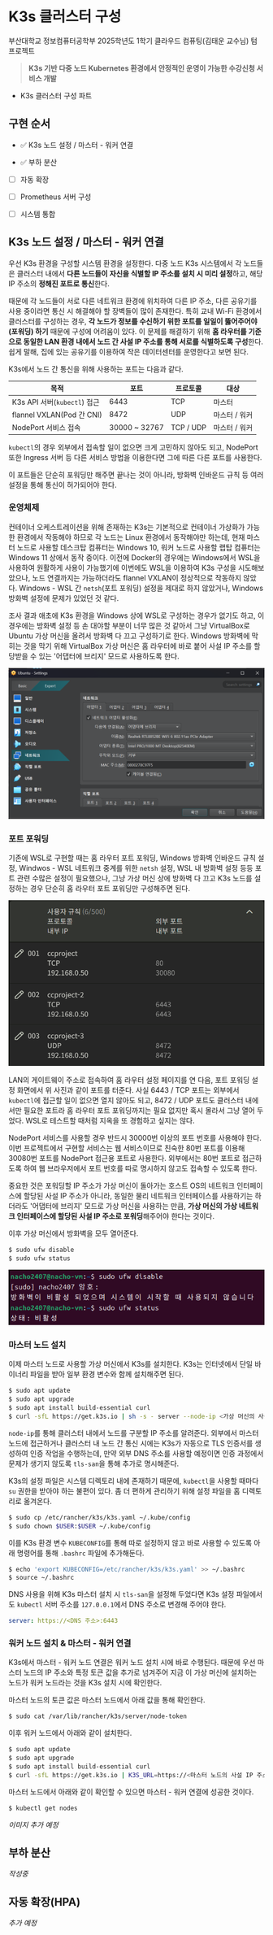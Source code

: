 # K3s 클러스터 구성

부산대학교 정보컴퓨터공학부 2025학년도 1학기 클라우드 컴퓨팅(김태운 교수님) 텀 프로젝트

> **K3s 기반 다중 노드 Kubernetes 환경에서 안정적인 운영이 가능한 수강신청 서비스 개발**

- K3s 클러스터 구성 파트


## 구현 순서

- ✅ K3s 노드 설정 / 마스터 - 워커 연결

- ✅ 부하 분산

- [ ] 자동 확장

- [ ] Prometheus 서버 구성

- [ ] 시스템 통합


## K3s 노드 설정 / 마스터 - 워커 연결

우선 K3s 환경을 구성할 시스템 환경을 설정한다. 다중 노드 K3s 시스템에서 각 노드들은 클러스터 내에서 **다른 노드들이 자신을 식별할 IP 주소를 설치 시 미리 설정**하고, 해당 IP 주소의 **정해진 포트로 통신**한다.

때문에 각 노드들이 서로 다른 네트워크 환경에 위치하여 다른 IP 주소, 다른 공유기를 사용 중이라면 통신 시 해결해야 할 장벽들이 많이 존재한다. 특히 교내 Wi-Fi 환경에서 클러스터를 구성하는 경우, **각 노드가 정보를 수신하기 위한 포트를 일일이 뚫어주어야(포워딩) 하기** 때문에 구성에 어려움이 있다. 이 문제를 해결하기 위해 **홈 라우터를 기준으로 동일한 LAN 환경 내에서 노드 간 사설 IP 주소를 통해 서로를 식별하도록 구성**한다. 쉽게 말해, 집에 있는 공유기를 이용하여 작은 데이터센터를 운영한다고 보면 된다.

K3s에서 노드 간 통신을 위해 사용하는 포트는 다음과 같다.

| 목적 | 포트 | 프로토콜 | 대상 |
|------|------|----------|------|
| K3s API 서버(`kubectl`) 접근 | 6443 | TCP | 마스터 |
| flannel VXLAN(Pod 간 CNI) | 8472 | UDP | 마스터 / 워커 |
| NodePort 서비스 접속 | 30000 ~ 32767 | TCP / UDP | 마스터 / 워커 |

`kubectl`의 경우 외부에서 접속할 일이 없으면 크게 고민하지 않아도 되고, NodePort 또한 Ingress 서버 등 다른 서비스 방법을 이용한다면 그에 따른 다른 포트를 사용한다.

이 포트들은 단순히 포워딩만 해주면 끝나는 것이 아니라, 방화벽 인바운드 규칙 등 여러 설정을 통해 통신이 허가되어야 한다.


### 운영체제

컨테이너 오케스트레이션을 위해 존재하는 K3s는 기본적으로 컨테이너 가상화가 가능한 환경에서 작동해야 하므로 각 노드는 Linux 환경에서 동작해야만 하는데, 현재 마스터 노드로 사용할 데스크탑 컴퓨터는 Windows 10, 워커 노드로 사용할 랩탑 컴퓨터는 Windows 11 상에서 동작 중이다. 이전에 Docker의 경우에는 Windows에서 WSL을 사용하여 원활하게 사용이 가능했기에 이번에도 WSL을 이용하여 K3s 구성을 시도해보았으나, 노드 연결까지는 가능하더라도 flannel VXLAN이 정상적으로 작동하지 않았다. Windows - WSL 간 `netsh`(포트 포워딩) 설정을 제대로 하지 않았거나, Windows 방화벽 설정에 문제가 있었던 것 같다.

조사 결과 애초에 K3s 환경을 Windows 상에 WSL로 구성하는 경우가 없기도 하고, 이 경우에는 방화벽 설정 등 손 대야할 부분이 너무 많은 것 같아서 그냥 VirtualBox로 Ubuntu 가상 머신을 올려서 방화벽 다 끄고 구성하기로 한다. Windows 방화벽에 막히는 것을 막기 위해 VirtualBox 가상 머신은 홈 라우터에 바로 붙어 사설 IP 주소를 할당받을 수 있는 '어댑터에 브리지' 모드로 사용하도록 한다.

![어댑터에 브리지](./res/bridged_adapter.png)


### 포트 포워딩

기존에 WSL로 구현할 때는 홈 라우터 포트 포워딩, Windows 방화벽 인바운드 규칙 설정, Windwos - WSL 네트워크 중계를 위한 `netsh` 설정, WSL 내 방화벽 설정 등등 포트 관련 수많은 설정이 필요했으나, 그냥 가상 머신 상에 방화벽 다 끄고 K3s 노드를 설정하는 경우 단순히 홈 라우터 포트 포워딩만 구성해주면 된다.

![홈 라우터 포트 포워딩](./res/port_forwarding.png)

LAN의 게이트웨이 주소로 접속하여 홈 라우터 설정 페이지를 연 다음, 포트 포워딩 설정 화면에서 위 사진과 같이 포트를 터준다. 사실 6443 / TCP 포트는 외부에서 `kubectl`에 접근할 일이 없으면 열지 않아도 되고, 8472 / UDP 포트도 클러스터 내에서만 필요한 포트라 홈 라우터 포트 포워딩까지는 필요 없지만 혹시 몰라서 그냥 열어 두었다. WSL로 테스트할 때처럼 지옥을 또 경험하고 싶지는 않다.

NodePort 서비스를 사용할 경우 반드시 30000번 이상의 포트 번호를 사용해야 한다. 이번 프로젝트에서 구현할 서비스는 웹 서비스이므로 친숙한 80번 포트를 이용해 30080번 포트를 NodePort 접근용 포트로 사용한다. 외부에서는 80번 포트로 접근하도록 하여 웹 브라우저에서 포트 번호를 따로 명시하지 않고도 접속할 수 있도록 한다.

중요한 것은 포워딩할 IP 주소가 가상 머신이 돌아가는 호스트 OS의 네트워크 인터페이스에 할당된 사설 IP 주소가 아니라, 동일한 물리 네트워크 인터페이스를 사용하기는 하더라도 '어댑터에 브리지' 모드로 가상 머신을 사용하는 만큼, **가상 머신의 가상 네트워크 인터페이스에 할당된 사설 IP 주소로 포워딩**해주어야 한다는 것이다.

이후 가상 머신에서 방화벽을 모두 열어준다.

```Bash
$ sudo ufw disable
$ sudo ufw status
```

![ufw](./res/ufw.png)


### 마스터 노드 설치

이제 마스터 노드로 사용할 가상 머신에서 K3s를 설치한다. K3s는 인터넷에서 단일 바이너리 파일을 받아 일부 환경 변수와 함께 설치해주면 된다.

```Bash
$ sudo apt update
$ sudo apt upgrade
$ sudo apt install build-essential curl
$ curl -sfL https://get.k3s.io | sh -s - server --node-ip <가상 머신의 사설 IP> --tls-san <가상 머신의 사설 IP> [--tls-san <추가로 사용할 DNS 주소>]
```

`node-ip`를 통해 클러스터 내에서 노드를 구분할 IP 주소를 알려준다. 외부에서 마스터 노드에 접근하거나 클러스터 내 노드 간 통신 시에는 K3s가 자동으로 TLS 인증서를 생성하여 인증 작업을 수행하는데, 만약 외부 DNS 주소를 사용할 예정이면 인증 과정에서 문제가 생기지 않도록 `tls-san`을 통해 추가로 명시해준다.

K3s의 설정 파일은 시스템 디렉토리 내에 존재하기 때문에, `kubectl`을 사용할 때마다 `su` 권한을 받아야 하는 불편이 있다. 좀 더 편하게 관리하기 위해 설정 파일을 홈 디렉토리로 옮겨온다.

```Bash
$ sudo cp /etc/rancher/k3s/k3s.yaml ~/.kube/config
$ sudo chown $USER:$USER ~/.kube/config
```

이를 K3s 환경 변수 `KUBECONFIG`를 통해 따로 설정하지 않고 바로 사용할 수 있도록 아래 명령어를 통해 `.bashrc` 파일에 추가해둔다.

```Bash
$ echo 'export KUBECONFIG=/etc/rancher/k3s/k3s.yaml' >> ~/.bashrc
$ source ~/.bashrc
```

DNS 사용을 위해 K3s 마스터 설치 시 `tls-san`을 설정해 두었다면 K3s 설정 파일에서도 `kubectl` 서버 주소를 `127.0.0.1`에서 DNS 주소로 변경해 주어야 한다.

```YAML
server: https://<DNS 주소>:6443
```


### 워커 노드 설치 & 마스터 - 워커 연결

K3s에서 마스터 - 워커 노드 연결은 워커 노드 설치 시에 바로 수행된다. 때문에 우선 마스터 노드의 IP 주소와 특정 토큰 값을 추가로 넘겨주어 지금 이 가상 머신에 설치하는 노드가 워커 노드라는 것을 K3s 설치 시에 확인한다.

마스터 노드의 토큰 값은 마스터 노드에서 아래 값을 통해 확인한다.

```Bash
$ sudo cat /var/lib/rancher/k3s/server/node-token
```

이후 워커 노드에서 아래와 같이 설치한다.

```Bash
$ sudo apt update
$ sudo apt upgrade
$ sudo apt install build-essential curl
$ curl -sfL https://get.k3s.io | K3S_URL=https://<마스터 노드의 사설 IP 주소>:6443 K3S_TOKEN=<마스터 노드에서 확인한 토큰 값> sh -s - --node-ip <워커 노드의 사설 IP 주소>
```

마스터 노드에서 아래와 같이 확인할 수 있으면 마스터 - 워커 연결에 성공한 것이다.

```Bash
$ kubectl get nodes
```

*이미지 추가 예정*


## 부하 분산

*작성중*


## 자동 확장(HPA)

*추가 예정*
